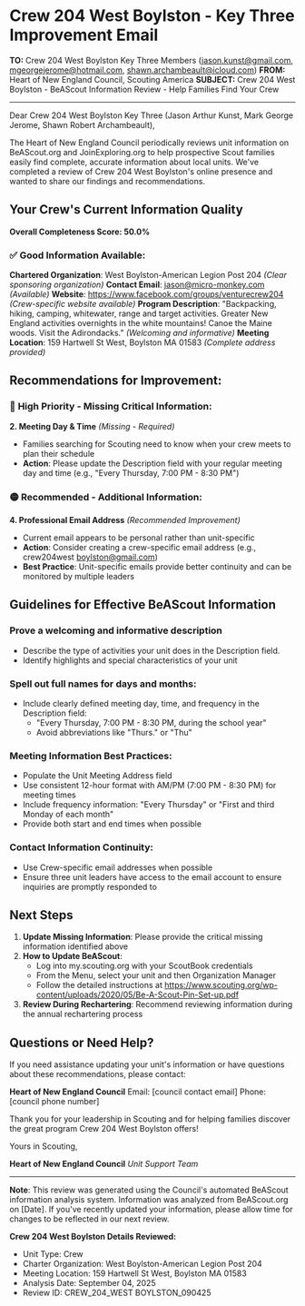 # Crew 204 West Boylston - Key Three Improvement Email

**TO:** Crew 204 West Boylston Key Three Members (jason.kunst@gmail.com, mgeorgejerome@hotmail.com, shawn.archambeault@icloud.com)
**FROM:** Heart of New England Council, Scouting America
**SUBJECT:** Crew 204 West Boylston - BeAScout Information Review - Help Families Find Your Crew

---

Dear Crew 204 West Boylston Key Three (Jason Arthur Kunst, Mark George Jerome, Shawn Robert Archambeault),

The Heart of New England Council periodically reviews unit information on BeAScout.org and JoinExploring.org to help prospective Scout families easily find complete, accurate information about local units. We've completed a review of Crew 204 West Boylston's online presence and wanted to share our findings and recommendations.

## Your Crew's Current Information Quality

**Overall Completeness Score: 50.0%**

### ✅ **Good Information Available:**
**Chartered Organization**: West Boylston-American Legion Post 204 *(Clear sponsoring organization)*
**Contact Email**: jason@micro-monkey.com *(Available)*
**Website**: https://www.facebook.com/groups/venturecrew204 *(Crew-specific website available)*
**Program Description**: "Backpacking, hiking, camping, whitewater, range and target activities. Greater New England activities overnights in the white mountains! Canoe the Maine woods. Visit the Adirondacks." *(Welcoming and informative)*
**Meeting Location**: 159 Hartwell St West, Boylston MA 01583 *(Complete address provided)*

## Recommendations for Improvement:

### 🔴 **High Priority - Missing Critical Information:**

**2. Meeting Day & Time** *(Missing - Required)*
- Families searching for Scouting need to know when your crew meets to plan their schedule
- **Action**: Please update the Description field with your regular meeting day and time (e.g., "Every Thursday, 7:00 PM - 8:30 PM")

### 🟡 **Recommended - Additional Information:**

**4. Professional Email Address** *(Recommended Improvement)*
- Current email appears to be personal rather than unit-specific
- **Action**: Consider creating a crew-specific email address (e.g., crew204west boylston@gmail.com)
- **Best Practice**: Unit-specific emails provide better continuity and can be monitored by multiple leaders

## Guidelines for Effective BeAScout Information

### **Prove a welcoming and informative description**
- Describe the type of activities your unit does in the Description field.
- Identify highlights and special characteristics of your unit

### **Spell out full names for days and months:**
- Include clearly defined meeting day, time, and frequency in the Description field:
  - "Every Thursday, 7:00 PM - 8:30 PM, during the school year"
  - Avoid abbreviations like "Thurs." or "Thu"

### **Meeting Information Best Practices:**
- Populate the Unit Meeting Address field
- Use consistent 12-hour format with AM/PM (7:00 PM - 8:30 PM) for meeting times
- Include frequency information: "Every Thursday" or "First and third Monday of each month"
- Provide both start and end times when possible

### **Contact Information Continuity:**
- Use Crew-specific email addresses when possible
- Ensure three unit leaders have access to the email account to ensure inquiries are promptly responded to

## Next Steps

1. **Update Missing Information**: Please provide the critical missing information identified above
2. **How to Update BeAScout**: 
   - Log into my.scouting.org with your ScoutBook credentials
   - From the Menu, select your unit and then Organization Manager
   - Follow the detailed instructions at
     https://www.scouting.org/wp-content/uploads/2020/05/Be-A-Scout-Pin-Set-up.pdf
3. **Review During Rechartering**: Recommend reviewing information during the annual rechartering process

## Questions or Need Help?

If you need assistance updating your unit's information or have questions about these recommendations, please contact:

**Heart of New England Council**
Email: [council contact email]
Phone: [council phone number]

Thank you for your leadership in Scouting and for helping families discover the great program Crew 204 West Boylston offers!

Yours in Scouting,

**Heart of New England Council**
*Unit Support Team*

---

**Note**: This review was generated using the Council's automated BeAScout information analysis system. Information was analyzed from BeAScout.org on [Date]. If you've recently updated your information, please allow time for changes to be reflected in our next review.

**Crew 204 West Boylston Details Reviewed:**
- Unit Type: Crew
- Charter Organization: West Boylston-American Legion Post 204
- Meeting Location: 159 Hartwell St West, Boylston MA 01583
- Analysis Date: September 04, 2025
- Review ID: CREW_204_WEST BOYLSTON_090425
